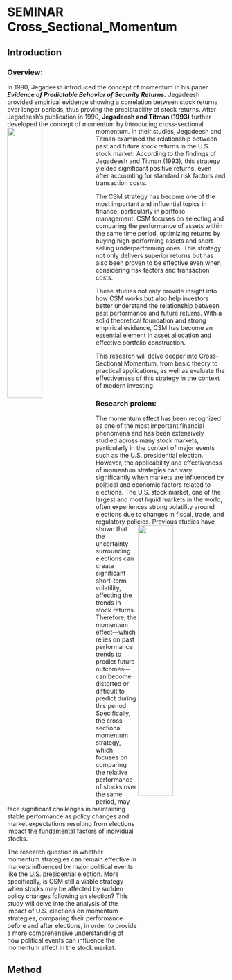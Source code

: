 # SEMINAR Cross_Sectional_Momentum
## Introduction
### Overview:
In 1990, Jegadeesh introduced the concept of momentum in his paper ***Evidence of Predictable Behavior of Security Returns.*** Jegadeesh provided empirical evidence showing a correlation between stock returns over longer periods, thus proving the predictability of stock returns. After Jegadeesh’s publication in 1990, **Jegadeesh and Titman (1993)** further developed the concept of momentum by introducing cross-sectional momentum. <img align="left" width="40%" src="https://tradingkit.net/wp-content/uploads/2023/04/momentum-trading.jpg"> In their studies, Jegadeesh and Titman examined the relationship between past and future stock returns in the U.S. stock market. According to the findings of Jegadeesh and Titman (1993), this strategy yielded significant positive returns, even after accounting for standard risk factors and transaction costs.

The CSM strategy has become one of the most important and influential topics in finance, particularly in portfolio management. CSM focuses on selecting and comparing the performance of assets within the same time period, optimizing returns by buying high-performing assets and short-selling underperforming ones. This strategy not only delivers superior returns but has also been proven to be effective even when considering risk factors and transaction costs.

These studies not only provide insight into how CSM works but also help investors better understand the relationship between past performance and future returns. With a solid theoretical foundation and strong empirical evidence, CSM has become an essential element in asset allocation and effective portfolio construction.

This research will delve deeper into Cross-Sectional Momentum, from basic theory to practical applications, as well as evaluate the effectiveness of this strategy in the context of modern investing.
### Research prolem:
The momentum effect has been recognized as one of the most important financial phenomena and has been extensively studied across many stock markets, particularly in the context of major events such as the U.S. presidential election. However, the applicability and effectiveness of momentum strategies can vary significantly when markets are influenced by political and economic factors related to elections. The U.S. stock market, one of the largest and most liquid markets in the world, often experiences strong volatility around elections due to changes in fiscal, trade, and regulatory policies.
<img align="right" width="40%" length="20%" src= "https://media.gettyimages.com/id/2165790576/vector/united-states-presidential-election-campaign-poster-2024-illustration.jpg?s=612x612&w=gi&k=20&c=m0jz1Jtlc_oR8fHxI-7vUgOWtatrEP2BKag38MKQ2_0=">
Previous studies have shown that the uncertainty surrounding elections can create significant short-term volatility, affecting the trends in stock returns. Therefore, the momentum effect—which relies on past performance trends to predict future outcomes—can become distorted or difficult to predict during this period. Specifically, the cross-sectional momentum strategy, which focuses on comparing the relative performance of stocks over the same period, may face significant challenges in maintaining stable performance as policy changes and market expectations resulting from elections impact the fundamental factors of individual stocks.

The research question is whether momentum strategies can remain effective in markets influenced by major political events like the U.S. presidential election. More specifically, is CSM still a viable strategy when stocks may be affected by sudden policy changes following an election? This study will delve into the analysis of the impact of U.S. elections on momentum strategies, comparing their performance before and after elections, in order to provide a more comprehensive understanding of how political events can influence the momentum effect in the stock market.
## Method
